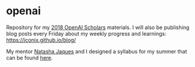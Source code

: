# openai

Repository for my [2018 OpenAI Scholars](https://iconix.github.io/dl/2018/05/30/openai-scholar) materials. I will also be publishing blog posts every Friday about my weekly progress and learnings: https://iconix.github.io/blog/

My mentor [Natasha Jaques](https://twitter.com/natashajaques) and I designed a syllabus for my summer that can be found [here](https://github.com/iconix/openai/blob/master/syllabus.md).
